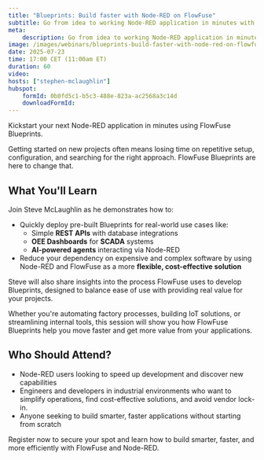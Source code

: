 ```yaml
---
title: "Blueprints: Build faster with Node-RED on FlowFuse"
subtitle: Go from idea to working Node-RED application in minutes with our library of ready-to-use Blueprints.
meta:
    description: Go from idea to working Node-RED application in minutes, not days or weeks. Join this deep dive with FlowFuse's Blueprints and learn how to cut down your development time while simplifying industrial and business applications.
image: /images/webinars/blueprints-build-faster-with-node-red-on-flowfuse.jpg
date: 2025-07-23
time: 17:00 CET (11:00am ET)
duration: 60
video: 
hosts: ["stephen-mclaughlin"]
hubspot:
    formId: 0b0fd5c1-b5c3-488e-823a-ac2568a3c14d
    downloadFormId: 
---
```


Kickstart your next Node-RED application in minutes using FlowFuse Blueprints.

Getting started on new projects often means losing time on repetitive setup, configuration, and searching for the right approach. FlowFuse Blueprints are here to change that.
<!--more-->

## What You'll Learn

Join Steve McLaughlin as he demonstrates how to:

- Quickly deploy pre-built Blueprints for real-world use cases like:
  - Simple **REST APIs** with database integrations
  - **OEE Dashboards** for **SCADA** systems
  - **AI-powered agents** interacting via Node-RED
- Reduce your dependency on expensive and complex software by using Node-RED and FlowFuse as a more **flexible, cost-effective solution**

Steve will also share insights into the process FlowFuse uses to develop Blueprints, designed to balance ease of use with providing real value for your projects.

Whether you're automating factory processes, building IoT solutions, or streamlining internal tools, this session will show you how FlowFuse Blueprints help you move faster and get more value from your applications.

## Who Should Attend?

- Node-RED users looking to speed up development and discover new capabilities
- Engineers and developers in industrial environments who want to simplify operations, find cost-effective solutions, and avoid vendor lock-in.
- Anyone seeking to build smarter, faster applications without starting from scratch

Register now to secure your spot and learn how to build smarter, faster, and more efficiently with FlowFuse and Node-RED.